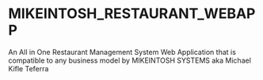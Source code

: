# MIKEINTOSH_RESTAURANT_WEBAPP
An All in One Restaurant Management System Web Application that is compatible to any business model by MIKEINTOSH SYSTEMS aka Michael Kifle Teferra
